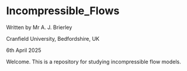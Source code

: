 Incompressible_Flows
====================

Written by Mr A. J. Brierley

Cranfield University, Bedfordshire, UK

6th April 2025

Welcome. This is a repository for studying incompressible flow models.
